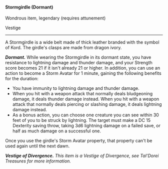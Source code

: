 #### Stormgirdle (Dormant)

Wondrous item, legendary (requires attunement)

Vestige

---

A Stormgirdle is a wide belt made of thick leather branded with the symbol of Kord. The girdle's clasps are made from dragon ivory.

***Dormant.*** While wearing the Stormgirdle in its dormant state, you have resistance to lightning damage and thunder damage, and your Strength score becomes 21 if it isn't already 21 or higher. In addition, you can use an action to become a Storm Avatar for 1 minute, gaining the following benefits for the duration:

- You have immunity to lightning damage and thunder damage.
- When you hit with a weapon attack that normally deals bludgeoning damage, it deals thunder damage instead. When you hit with a weapon attack that normally deals piercing or slashing damage, it deals lightning damage instead.
- As a bonus action, you can choose one creature you can see within 30 feet of you to be struck by lightning. The target must make a DC 15 Dexterity saving throw, taking 3d6 lightning damage on a failed save, or half as much damage on a successful one.

Once you use the girdle's Storm Avatar property, that property can't be used again until the next dawn.

***Vestige of Divergence.*** *This item is a Vestige of Divergence, see *Tal'Dorei Treasures* for more information.*



